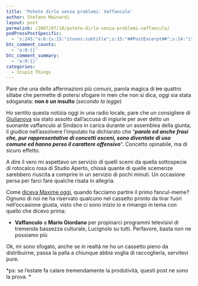 ```yaml
---
title: 'Potete dirlo senza problemi: Vaffanculo'
author: Stefano Mainardi
layout: post
permalink: /2007/07/18/potete-dirlo-senza-problemi-vaffanculo/
podPressPostSpecific:
  - 's:245:"a:6:{s:15:"itunes:subtitle";s:15:"##PostExcerpt##";s:14:"itunes:summary";s:15:"##PostExcerpt##";s:15:"itunes:keywords";s:17:"##WordPressCats##";s:13:"itunes:author";s:10:"##Global##";s:15:"itunes:explicit";s:2:"No";s:12:"itunes:block";s:2:"No";}";'
btc_comment_counts:
  - 'a:0:{}'
btc_comment_summary:
  - 'a:0:{}'
categories:
  - Stupid Things
---
```

Pare che una delle affermazioni più comuni, parola magica di <strike>tre</strike> quattro sillabe che permette di potersi sfogare in men che non si dica, oggi sia stata sdoganata: **non è un insulto** (*secondo la legge*)

Ho sentito questa notizia oggi in una radio locale, pare che un consigliere di [Giulianova][1] sia stato assolto dall&#8217;accusa di ingiurie per aver detto un suonante vaffanculo al Sindaco in carica durante un assemblea della giunta, il giudice nell&#8217;assolvere l&#8217;imputato ha dichiarato che &#8220;***parole ed anche frasi che, pur rappresentative di concetti osceni, sono diventate di uso comune ed hanno perso il carattere offensivo***&#8220;. Concetto opinabile, ma di sicuro effetto.

A dire il vero mi aspettavo un servizio di quelli scemi da quella sottospecie di rotocalco rosa di Studio Aperto, chissà quante di quelle scemenze sarebbero riuscita a comprire in un servizio di pochi minuti. Un occasione persa per farci fare qualche risata in allegria.

Come [diceva Maxime oggi][2], quando facciamo partire il primo fancul-meme? Ognuno di noi ne ha riservato qualcuno nel cassetto pronto da tirar fuori nell&#8217;occasione giusta, visto che ci sono inizio io e rimango in tema con quello che dicevo prima:

*   **Vaffanculo** a **Mario Giordano** per propinarci programmi televisivi di tremenda bassezza culturale, Lucignolo su tutti. Perfavore, basta non ne possiamo più

Ok, mi sono sfogato, anche se in realtà ne ho un cassetto pieno da distribuirne, passa la palla a chiunque abbia voglia di raccoglierla, servitevi pure.

*ps: se l&#8217;estate fa calare tremendamente la produtività, questi post ne sono la prova. *

 [1]: http://www.abruzzoreport.com/news/default.asp?id=4062
 [2]: http://twitter.com/ruttolibero/statuses/154268892